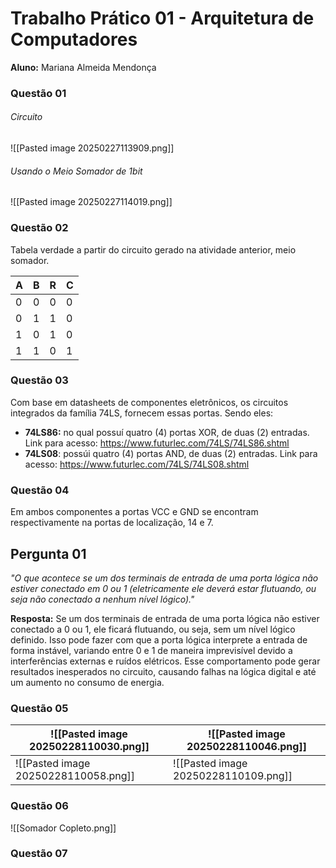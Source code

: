 
# Trabalho Prático 01 - Arquitetura de Computadores

**Aluno:** Mariana Almeida Mendonça


### Questão 01 

###### Circuito

![[Pasted image 20250227113909.png]]

###### Usando o Meio Somador de 1bit

![[Pasted image 20250227114019.png]]

### Questão 02

Tabela verdade a partir do circuito gerado na atividade anterior, meio somador.

| A   | B   | R   | C   |
| --- | --- | --- | --- |
| 0   | 0   | 0   | 0   |
| 0   | 1   | 1   | 0   |
| 1   | 0   | 1   | 0   |
| 1   | 1   | 0   | 1   |

### Questão 03

Com base em datasheets de componentes eletrônicos, os circuitos integrados da família 74LS, fornecem essas portas. Sendo eles:

- **74LS86:** no qual possuí quatro (4) portas XOR, de duas (2) entradas. Link para acesso: https://www.futurlec.com/74LS/74LS86.shtml
- **74LS08**: possúi quatro (4) portas AND, de duas (2) entradas. Link para acesso: https://www.futurlec.com/74LS/74LS08.shtml


### Questão 04

Em ambos componentes a portas VCC e GND se encontram respectivamente na portas de localização, 14 e 7.

## Pergunta 01

*"O que acontece se um dos terminais de entrada de uma porta lógica não estiver conectado em 0 ou 1 (eletricamente ele deverá estar flutuando, ou seja não conectado a nenhum nível lógico)."*

**Resposta:** Se um dos terminais de entrada de uma porta lógica não estiver conectado a 0 ou 1, ele ficará flutuando, ou seja, sem um nível lógico definido. Isso pode fazer com que a porta lógica interprete a entrada de forma instável, variando entre 0 e 1 de maneira imprevisível devido a interferências externas e ruídos elétricos. Esse comportamento pode gerar resultados inesperados no circuito, causando falhas na lógica digital e até um aumento no consumo de energia.

### Questão 05

| ![[Pasted image 20250228110030.png]] | ![[Pasted image 20250228110046.png]] |
| ------------------------------------ | ------------------------------------ |
| ![[Pasted image 20250228110058.png]] | ![[Pasted image 20250228110109.png]] |


### Questão 06

![[Somador Copleto.png]]

### Questão 07







